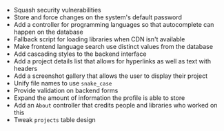- Squash security vulnerabilities
- Store and force changes on the system's default password
- Add a controller for programming languages so that autocomplete can happen on the database
- Fallback script for loading libraries when CDN isn't available
- Make frontend language search use distinct values from the database
- Add cascading styles to the backend interface
- Add a project details list that allows for hyperlinks as well as text with headers
- Add a screenshot gallery that allows the user to display their project
- Unify file names to use `snake_case`
- Provide validation on backend forms
- Expand the amount of information the profile is able to store
- Add an `About` controller that credits people and libraries who worked on this
- Tweak `projects` table design
